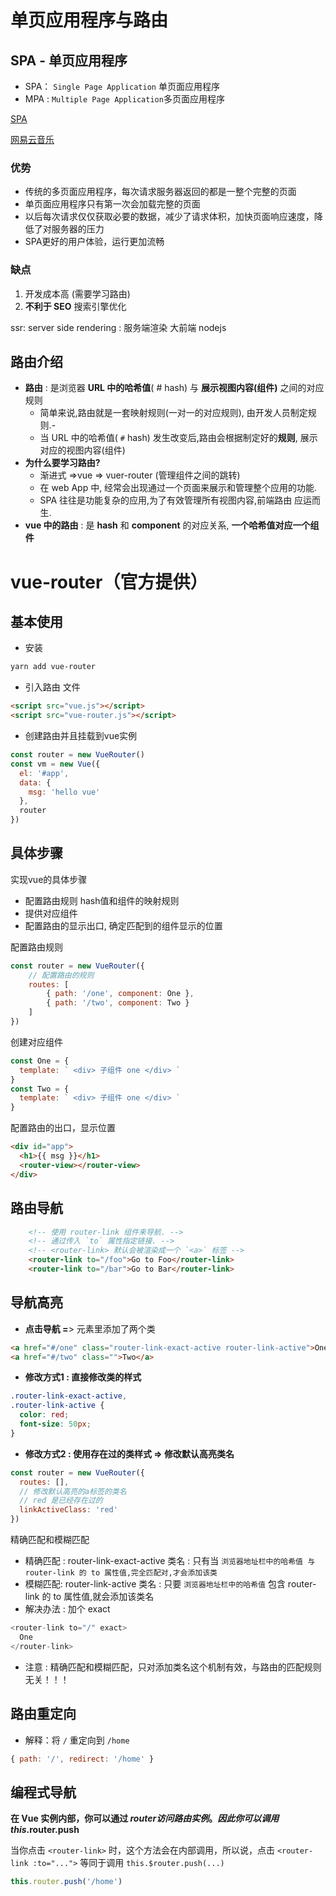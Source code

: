 # 单页应用程序与路由

## SPA - 单页应用程序

- SPA： `Single Page Application`  单页面应用程序
- MPA : `Multiple Page Application`多页面应用程序

[SPA ](https://baike.baidu.com/item/SPA/17536313?fr=aladdin)

[网易云音乐](https://music.163.com/)

### 优势

- 传统的多页面应用程序，每次请求服务器返回的都是一整个完整的页面
- 单页面应用程序只有第一次会加载完整的页面
- 以后每次请求仅仅获取必要的数据，减少了请求体积，加快页面响应速度，降低了对服务器的压力
- SPA更好的用户体验，运行更加流畅

### 缺点

1. 开发成本高 (需要学习路由)
2. **不利于 SEO** 搜索引擎优化

ssr: server side rendering : 服务端渲染   大前端 nodejs

## 路由介绍

- **路由** : 是浏览器 **URL 中的哈希值**( # hash) 与 **展示视图内容(组件)** 之间的对应规则
  - 简单来说,路由就是一套映射规则(一对一的对应规则), 由开发人员制定规则.- 
  - 当 URL 中的哈希值( `#` hash) 发生改变后,路由会根据制定好的**规则**, 展示对应的视图内容(组件)
- **为什么要学习路由?**
  - 渐进式 =>vue => vuer-router (管理组件之间的跳转)
  - 在 web App 中, 经常会出现通过一个页面来展示和管理整个应用的功能.
  - SPA 往往是功能复杂的应用,为了有效管理所有视图内容,前端路由 应运而生.
- **vue 中的路由** : 是 **hash** 和 **component** 的对应关系, **一个哈希值对应一个组件**

# vue-router（官方提供）

## 基本使用

- 安装

```bash
yarn add vue-router
```

+ 引入路由 文件

```html
<script src="vue.js"></script>
<script src="vue-router.js"></script>
```

+ 创建路由并且挂载到vue实例

```js
const router = new VueRouter()
const vm = new Vue({
  el: '#app',
  data: {
    msg: 'hello vue'
  },
  router
})
```

## 具体步骤

实现vue的具体步骤

+ 配置路由规则  hash值和组件的映射规则
+ 提供对应组件
+ 配置路由的显示出口, 确定匹配到的组件显示的位置



配置路由规则

```js
const router = new VueRouter({
    // 配置路由的规则
    routes: [
        { path: '/one', component: One }, 
        { path: '/two', component: Two }
    ]
})
```



创建对应组件

```js
const One = {
  template: ` <div> 子组件 one </div> `
}
const Two = {
  template: ` <div> 子组件 one </div> `
}
```



配置路由的出口，显示位置

```html
<div id="app">
  <h1>{{ msg }}</h1>
  <router-view></router-view>
</div>
```

## 路由导航

```html
    <!-- 使用 router-link 组件来导航. -->
    <!-- 通过传入 `to` 属性指定链接. -->
    <!-- <router-link> 默认会被渲染成一个 `<a>` 标签 -->
    <router-link to="/foo">Go to Foo</router-link>
    <router-link to="/bar">Go to Bar</router-link>
```

## 导航高亮

- **点击导航 =**> 元素里添加了两个类

```html
<a href="#/one" class="router-link-exact-active router-link-active">One</a>
<a href="#/two" class="">Two</a>
```

- **修改方式1 : 直接修改类的样式**

```css
.router-link-exact-active,
.router-link-active {
  color: red;
  font-size: 50px;
}
```

- **修改方式2 : 使用存在过的类样式 => 修改默认高亮类名** 

```js
const router = new VueRouter({
  routes: [],
  // 修改默认高亮的a标签的类名
  // red 是已经存在过的
  linkActiveClass: 'red'
})
```

精确匹配和模糊匹配

- 精确匹配 : router-link-exact-active 类名 : 只有当 `浏览器地址栏中的哈希值 与 router-link 的 to 属性值,完全匹配对,才会添加该类`
- 模糊匹配: router-link-active 类名 : 只要 `浏览器地址栏中的哈希值` 包含 router-link 的 to 属性值,就会添加该类名
- 解决办法 : 加个 exact

```js
<router-link to="/" exact>
  One
</router-link>
```

- 注意 : 精确匹配和模糊匹配，只对添加类名这个机制有效，与路由的匹配规则无关！！！

## 路由重定向

- 解释：将 `/` 重定向到 `/home`

```js
{ path: '/', redirect: '/home' }
```

## 编程式导航

**在 Vue 实例内部，你可以通过 $router 访问路由实例。因此你可以调用 this.$router.push**

当你点击 `<router-link>` 时，这个方法会在内部调用，所以说，点击 `<router-link :to="...">` 等同于调用 `this.$router.push(...)`

```js
this.router.push('/home')
```

